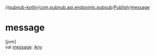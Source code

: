 //[pubnub-kotlin](../../../index.md)/[com.pubnub.api.endpoints.pubsub](../index.md)/[Publish](index.md)/[message](message.md)

# message

[jvm]\
val [message](message.md): [Any](https://kotlinlang.org/api/latest/jvm/stdlib/kotlin/-any/index.html)
